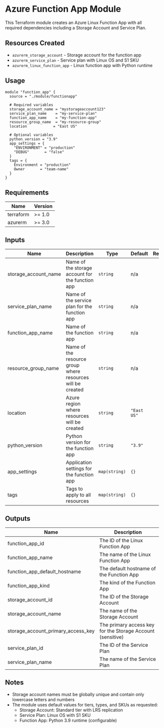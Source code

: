 # Azure Function App Module

This Terraform module creates an Azure Linux Function App with all required dependencies including a Storage Account and Service Plan.

## Resources Created

- `azurerm_storage_account` - Storage account for the function app
- `azurerm_service_plan` - Service plan with Linux OS and S1 SKU
- `azurerm_linux_function_app` - Linux function app with Python runtime

## Usage

```hcl
module "function_app" {
  source = "./module/functionapp"

  # Required variables
  storage_account_name = "mystorageaccount123"
  service_plan_name    = "my-service-plan"
  function_app_name    = "my-function-app"
  resource_group_name  = "my-resource-group"
  location            = "East US"

  # Optional variables
  python_version = "3.9"
  app_settings = {
    "ENVIRONMENT" = "production"
    "DEBUG"       = "false"
  }
  tags = {
    Environment = "production"
    Owner       = "team-name"
  }
}
```

## Requirements

| Name | Version |
|------|---------|
| terraform | >= 1.0 |
| azurerm | >= 3.0 |

## Inputs

| Name | Description | Type | Default | Required |
|------|-------------|------|---------|:--------:|
| storage_account_name | Name of the storage account for the function app | `string` | n/a | yes |
| service_plan_name | Name of the service plan for the function app | `string` | n/a | yes |
| function_app_name | Name of the function app | `string` | n/a | yes |
| resource_group_name | Name of the resource group where resources will be created | `string` | n/a | yes |
| location | Azure region where resources will be created | `string` | `"East US"` | no |
| python_version | Python version for the function app | `string` | `"3.9"` | no |
| app_settings | Application settings for the function app | `map(string)` | `{}` | no |
| tags | Tags to apply to all resources | `map(string)` | `{}` | no |

## Outputs

| Name | Description |
|------|-------------|
| function_app_id | The ID of the Linux Function App |
| function_app_name | The name of the Linux Function App |
| function_app_default_hostname | The default hostname of the Function App |
| function_app_kind | The kind of the Function App |
| storage_account_id | The ID of the Storage Account |
| storage_account_name | The name of the Storage Account |
| storage_account_primary_access_key | The primary access key for the Storage Account (sensitive) |
| service_plan_id | The ID of the Service Plan |
| service_plan_name | The name of the Service Plan |

## Notes

- Storage account names must be globally unique and contain only lowercase letters and numbers
- The module uses default values for tiers, types, and SKUs as requested:
  - Storage Account: Standard tier with LRS replication
  - Service Plan: Linux OS with S1 SKU
  - Function App: Python 3.9 runtime (configurable)